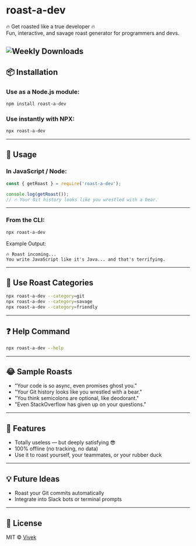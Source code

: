 # roast-a-dev

🔥 Get roasted like a true developer 🔥  
Fun, interactive, and savage roast generator for programmers and devs.

![Weekly Downloads](https://img.shields.io/npm/dw/roast-a-dev?label=downloads)
---

## 📦 Installation

### Use as a Node.js module:

```bash
npm install roast-a-dev
```

### Use instantly with NPX:

```bash
npx roast-a-dev
```

---

## 🧠 Usage

### In JavaScript / Node:

```js
const { getRoast } = require('roast-a-dev');

console.log(getRoast());
// 🔥 Your Git history looks like you wrestled with a bear.
```

---

### From the CLI:

```bash
npx roast-a-dev
```

Example Output:

```
🔥 Roast incoming...
You write JavaScript like it's Java... and that's terrifying.
```

---

## 🎯 Use Roast Categories

```bash
npx roast-a-dev --category=git
npx roast-a-dev --category=savage
npx roast-a-dev --category=friendly
```

---

## ❓ Help Command

```bash
npx roast-a-dev --help
```

---

## 😂 Sample Roasts

- "Your code is so async, even promises ghost you."
- "Your Git history looks like you wrestled with a bear."
- "You think semicolons are optional, like deodorant."
- "Even StackOverflow has given up on your questions."

---

## 🤖 Features

- Totally useless — but deeply satisfying 😎
- 100% offline (no tracking, no data)
- Use it to roast yourself, your teammates, or your rubber duck

---

## 💡 Future Ideas

- Roast your Git commits automatically
- Integrate into Slack bots or terminal prompts

---

## 📜 License

MIT © [Vivek](https://github.com/Viveeeeeekkkk)
